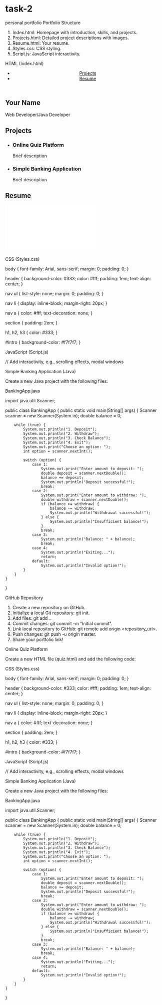 # task-2
personal portfolio
Portfolio Structure

1. Index.html: Homepage with introduction, skills, and projects.
2. Projects.html: Detailed project descriptions with images.
3. Resume.html: Your resume.
4. Styles.css: CSS styling.
5. Script.js: JavaScript interactivity.

HTML (Index.html)


<!DOCTYPE html>
<html lang="en">
<head>
    <meta charset="UTF-8">
    <meta name="viewport" content="width=device-width, initial-scale=1.0">
    <title>Portfolio</title>
    <link rel="stylesheet" href="styles.css">
</head>
<body>
    <header>
        <nav>
            <ul>
                <li><a href="#projects">Projects</a></li>
                <li><a href="#resume">Resume</a></li>
            </ul>
        </nav>
    </header>
    <section id="intro">
        <h1>Your Name</h1>
        <p>Web Developer/Java Developer</p>
    </section>
    <section id="projects">
        <h2>Projects</h2>
        <ul>
            <li>
                <h3>Online Quiz Platform</h3>
                <p>Brief description</p>
            </li>
            <li>
                <h3>Simple Banking Application</h3>
                <p>Brief description</p>
            </li>
        </ul>
    </section>
    <section id="resume">
        <h2>Resume</h2>
        <embed src="resume.pdf" type="application/pdf">
    </section>
    <script src="script.js"></script>
</body>
</html>


CSS (Styles.css)


body {
    font-family: Arial, sans-serif;
    margin: 0;
    padding: 0;
}

header {
    background-color: #333;
    color: #fff;
    padding: 1em;
    text-align: center;
}

nav ul {
    list-style: none;
    margin: 0;
    padding: 0;
}

nav li {
    display: inline-block;
    margin-right: 20px;
}

nav a {
    color: #fff;
    text-decoration: none;
}

section {
    padding: 2em;
}

h1, h2, h3 {
    color: #333;
}

#intro {
    background-color: #f7f7f7;
}


JavaScript (Script.js)


// Add interactivity, e.g., scrolling effects, modal windows


Simple Banking Application (Java)

Create a new Java project with the following files:

BankingApp.java


import java.util.Scanner;

public class BankingApp {
    public static void main(String[] args) {
        Scanner scanner = new Scanner(System.in);
        double balance = 0;

        while (true) {
            System.out.println("1. Deposit");
            System.out.println("2. Withdraw");
            System.out.println("3. Check Balance");
            System.out.println("4. Exit");
            System.out.print("Choose an option: ");
            int option = scanner.nextInt();

            switch (option) {
                case 1:
                    System.out.print("Enter amount to deposit: ");
                    double deposit = scanner.nextDouble();
                    balance += deposit;
                    System.out.println("Deposit successful!");
                    break;
                case 2:
                    System.out.print("Enter amount to withdraw: ");
                    double withdraw = scanner.nextDouble();
                    if (balance >= withdraw) {
                        balance -= withdraw;
                        System.out.println("Withdrawal successful!");
                    } else {
                        System.out.println("Insufficient balance!");
                    }
                    break;
                case 3:
                    System.out.println("Balance: " + balance);
                    break;
                case 4:
                    System.out.println("Exiting...");
                    return;
                default:
                    System.out.println("Invalid option!");
            }
        }
    }
}


GitHub Repository

1. Create a new repository on GitHub.
2. Initialize a local Git repository: git init.
3. Add files: git add ..
4. Commit changes: git commit -m "Initial commit".
5. Link local repository to GitHub: git remote add origin <repository_url>.
6. Push changes: git push -u origin master.
7. Share your portfolio link!

Online Quiz Platform

Create a new HTML file (quiz.html) and add the following code:


<!DOCTYPE html>
<html lang="en">
<head>
    <meta charset="UTF-8">
    <meta name="viewport" content="width=device-width, initial-scale=1.0">
    <title>Quiz</title>
    <script>
        // Quiz logic
        let questions = [
            { question:

Here's a step-by-step guide to creating a personal portfolio and hosting it on GitHub:

Portfolio Structure

1. Index.html: Homepage with introduction, skills, and projects.
2. Projects.html: Detailed project descriptions with images.
3. Resume.html: Your resume.
4. Styles.css: CSS styling.
5. Script.js: JavaScript interactivity.

HTML (Index.html)


<!DOCTYPE html>
<html lang="en">
<head>
    <meta charset="UTF-8">
    <meta name="viewport" content="width=device-width, initial-scale=1.0">
    <title>Portfolio</title>
    <link rel="stylesheet" href="styles.css">
</head>
<body>
    <header>
        <nav>
            <ul>
                <li><a href="#projects">Projects</a></li>
                <li><a href="#resume">Resume</a></li>
            </ul>
        </nav>
    </header>
    <section id="intro">
        <h1>Your Name</h1>
        <p>Web Developer/Java Developer</p>
    </section>
    <section id="projects">
        <h2>Projects</h2>
        <ul>
            <li>
                <h3>Online Quiz Platform</h3>
                <p>Brief description</p>
            </li>
            <li>
                <h3>Simple Banking Application</h3>
                <p>Brief description</p>
            </li>
        </ul>
    </section>
    <section id="resume">
        <h2>Resume</h2>
        <embed src="resume.pdf" type="application/pdf">
    </section>
    <script src="script.js"></script>
</body>
</html>


CSS (Styles.css)


body {
    font-family: Arial, sans-serif;
    margin: 0;
    padding: 0;
}

header {
    background-color: #333;
    color: #fff;
    padding: 1em;
    text-align: center;
}

nav ul {
    list-style: none;
    margin: 0;
    padding: 0;
}

nav li {
    display: inline-block;
    margin-right: 20px;
}

nav a {
    color: #fff;
    text-decoration: none;
}

section {
    padding: 2em;
}

h1, h2, h3 {
    color: #333;
}

#intro {
    background-color: #f7f7f7;
}


JavaScript (Script.js)


// Add interactivity, e.g., scrolling effects, modal windows


Simple Banking Application (Java)

Create a new Java project with the following files:

BankingApp.java


import java.util.Scanner;

public class BankingApp {
    public static void main(String[] args) {
        Scanner scanner = new Scanner(System.in);
        double balance = 0;

        while (true) {
            System.out.println("1. Deposit");
            System.out.println("2. Withdraw");
            System.out.println("3. Check Balance");
            System.out.println("4. Exit");
            System.out.print("Choose an option: ");
            int option = scanner.nextInt();

            switch (option) {
                case 1:
                    System.out.print("Enter amount to deposit: ");
                    double deposit = scanner.nextDouble();
                    balance += deposit;
                    System.out.println("Deposit successful!");
                    break;
                case 2:
                    System.out.print("Enter amount to withdraw: ");
                    double withdraw = scanner.nextDouble();
                    if (balance >= withdraw) {
                        balance -= withdraw;
                        System.out.println("Withdrawal successful!");
                    } else {
                        System.out.println("Insufficient balance!");
                    }
                    break;
                case 3:
                    System.out.println("Balance: " + balance);
                    break;
                case 4:
                    System.out.println("Exiting...");
                    return;
                default:
                    System.out.println("Invalid option!");
            }
        }
    }
}


